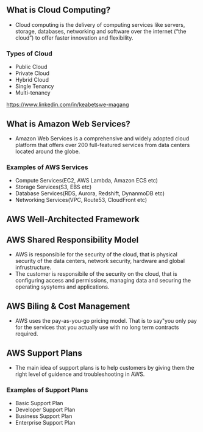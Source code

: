 ## What is Cloud Computing?
* Cloud computing is the delivery of computing services like servers, storage, databases, networking and software over the internet (“the cloud”) to offer faster innovation and flexibility.

### Types of Cloud 
* Public Cloud
* Private Cloud
* Hybrid Cloud
* Single Tenancy
* Multi-tenancy


https://www.linkedin.com/in/keabetswe-magang


## What is Amazon Web Services?
* Amazon Web Services is a comprehensive and widely adopted cloud platform that offers over 200 full-featured services from data centers located around the globe.

### Examples of AWS Services
* Compute Services(EC2, AWS Lambda, Amazon ECS etc)
* Storage Services(S3, EBS etc)
* Database Services(RDS, Aurora, Redshift, DynanmoDB etc)
* Networking Services(VPC, Route53, CloudFront etc)

## AWS Well-Architected Framework


## AWS Shared Responsibility Model
* AWS is responsibile for the security of the cloud, that is physical security of the data centers, network security, hardware and global infrustructure. 
* The customer is responsibile of the security on the cloud, that is configuring access and permissions, managing data and securing the operating sysytems and applications.
 

## AWS Biling & Cost Management
* AWS uses the pay-as-you-go pricing model. That is to say"you only pay for the services that you actually use with no long term contracts required.

## AWS Support Plans
* The main idea of support plans is to help customers by giving them the right level of guidence and troubleshooting in AWS.

### Examples of Support Plans
* Basic Support Plan 
* Developer Support Plan 
* Business Support Plan
* Enterprise Support Plan


